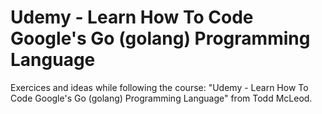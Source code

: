 # Udemy - Learn How To Code Google's Go (golang) Programming Language
Exercices and ideas while following the course: "Udemy - Learn How To Code Google's Go (golang) Programming Language" from Todd McLeod.
